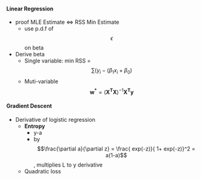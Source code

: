 #### Linear Regression

* proof MLE Estimate &lt;=&gt; RSS Min Estimate
  * use p.d.f of $$\epsilon$$ on beta
* Derive beta
  * Single variable: min RSS = $$\sum (y_i - (\beta_1 x_i + \beta_0)$$
  * Muti-variable $$\mathbf{w^*} = (\mathbf{X^T X})^{-1} \mathbf{X^T y} $$

#### Gradient Descent

* Derivative of logistic regression
  * **Entropy**
    * y-a
    * by $$$$$$\frac{\partial a}{\partial z} = \frac{ exp(-z)}{ 1+ exp(-z)}^2 = a(1-a)$$, multiplies L to y derivative
  * Quadratic loss



